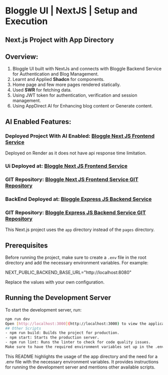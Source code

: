 # Bloggle UI | NextJS | Setup and Execution
## Next.js Project with App Directory

## Overview:

1. Bloggle UI built with NextJs and connects with Bloggle Backend Service for Authentication and Blog Management.
2. Learnt and Applied **Shadcn** for components.
3. Home page and few more pages rendered statically.
4. Used **SWR** for fetching data.
5. Using JWT token for authentication, verification and session management.
6. Using AppDirect AI for Enhancing blog content or Generate content.

## AI Enabled Features:
### Deployed Project With AI Enabled: [Bloggle Next JS Frontend Service](https://bloggle-ui.onrender.com/)
Deployed on Render as it does not have api response time limitation.

### Ui Deployed at: [Bloggle Next JS Frontend Service](https://bloggle-puce.vercel.app/)
### GIT Repository: [Bloggle Next JS Frontend Service GIT Repository](https://github.com/vipulappdirect/bloggle-ui)


### BackEnd Deployed at: [Bloggle Express JS Backend Service](https://bloggle-kljc.vercel.app/api/home)
### GIT Repository: [Bloggle Express JS Backend Service GIT Repository](https://github.com/vipulappdirect/bloggle-backend)

This Next.js project uses the `app` directory instead of the `pages` directory.

## Prerequisites

Before running the project, make sure to create a `.env` file in the root directory and add the necessary environment variables. For example:

NEXT_PUBLIC_BACKEND_BASE_URL="http://localhost:8080"

Replace the values with your own configuration.

## Running the Development Server

To start the development server, run:

```bash
npm run dev
Open [http://localhost:3000](http://localhost:3000) to view the application in your browser.
## Other Scripts
- npm run build: Builds the project for production.
- npm start: Starts the production server.
- npm run lint: Runs the linter to check for code quality issues.
Make sure to have the required environment variables set up in the .env file before running any of these scripts.
```
This README highlights the usage of the app directory and the need for a .env file with the necessary environment variables. It provides instructions for running the development server and mentions other available scripts.
